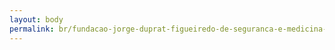 ```yaml
---
layout: body
permalink: br/fundacao-jorge-duprat-figueiredo-de-seguranca-e-medicina-do-trabalho/
---
```



